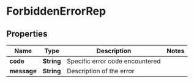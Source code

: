 

# ForbiddenErrorRep


## Properties

| Name | Type | Description | Notes |
|------------ | ------------- | ------------- | -------------|
|**code** | **String** | Specific error code encountered |  |
|**message** | **String** | Description of the error |  |



